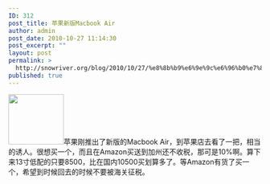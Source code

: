 ```yaml
---
ID: 312
post_title: 苹果新版Macbook Air
author: admin
post_date: 2010-10-27 11:14:30
post_excerpt: ""
layout: post
permalink: >
  http://snowriver.org/blog/2010/10/27/%e8%8b%b9%e6%9e%9c%e6%96%b0%e7%89%88macbook-air/
published: true
---
```

<img alt="" src="http://bindapple.com/wp-content/uploads/2009/09/apple-macbook-air.jpg" title="Macbook air" class="alignleft" width="110" height="100" />苹果刚推出了新版的Macbook Air，到苹果店去看了一把，相当的诱人。很想买一个，而且在Amazon买送到加州还不收税，那可是10%啊。算下来13寸低配的只要8500，比在国内10500买划算多了。等Amazon有货了买一个，希望到时候回去的时候不要被海关征税。